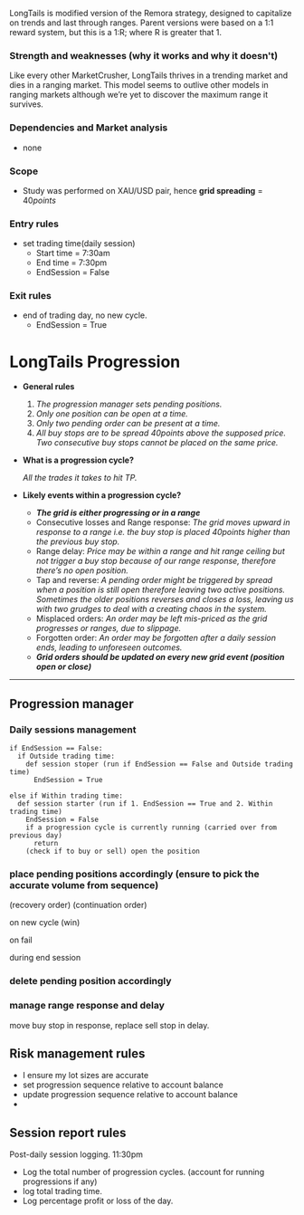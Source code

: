 
LongTails is modified version of the Remora strategy, designed to capitalize on trends and last through ranges.
Parent versions were based on a 1:1 reward system, but this is a 1:R; where R is greater that 1.

### Strength and weaknesses (why it works and why it doesn't)

Like every other MarketCrusher, LongTails thrives in a trending market and dies in a ranging market. This model seems to outlive other models in ranging markets although we’re yet to discover the maximum range it survives.

### Dependencies and Market analysis

- none

### **Scope**

- Study was performed on XAU/USD pair, hence **grid spreading** = 40*points*

### Entry rules

- set trading time(daily session)
    - Start time = 7:30am
    - End time = 7:30pm
    - EndSession = False

### Exit rules

- end of trading day, no new cycle.
    - EndSession = True

# LongTails Progression

- **General rules**
    1. *The progression manager sets pending positions.* 
    2. *Only one position can be open at a time.*
    3. *Only two pending order can be present at a time.*
    4. *All buy stops are to be spread 40points above the supposed price. Two consecutive buy stops cannot be placed on the same price.*
- **What is a progression cycle?**
    
    *All the trades it takes to hit TP.*
    
- **Likely events within a progression cycle?**
    - ***The grid is either progressing or in a range***
    - Consecutive losses and Range response: *The grid moves upward in response to a range i.e. the buy stop is placed 40points higher than the previous buy stop.*
    - Range delay:  *Price may be within a range and hit range ceiling but not trigger a buy stop because of our range response, therefore there’s no open position.*
    - Tap and reverse: *A pending order might be triggered by spread when a position is still open therefore leaving two active positions. Sometimes the older positions reverses and closes a loss, leaving us with two grudges to deal with a creating chaos in the system.*
    - Misplaced orders: *An order may be left mis-priced as the grid progresses or ranges, due to slippage.*
    - Forgotten order: *An order may be forgotten after a daily session ends, leading to unforeseen outcomes.*
    - ***Grid orders should be updated on every new grid event (position open or close)***

---

## Progression manager

### Daily sessions management
```
if EndSession == False:
  if Outside trading time:
    def session stoper (run if EndSession == False and Outside trading time)
      EndSession = True

else if Within trading time:
  def session starter (run if 1. EndSession == True and 2. Within trading time)
    EndSession = False
    if a progression cycle is currently running (carried over from previous day)
      return
    (check if to buy or sell) open the position
```

### place pending positions accordingly (ensure to pick the accurate volume from sequence)

(recovery order) (continuation order)

on new cycle (win)

on fail

during end session

### delete pending position accordingly

### manage range response and delay

move buy stop in response, replace sell stop in delay.

## Risk management rules

- I ensure my lot sizes are accurate
- set progression sequence relative to account balance
- update progression sequence relative to account balance
- 

## Session report rules
Post-daily session logging. 11:30pm

- Log the total number of progression cycles. (account for running progressions if any)
- log total  trading time.
- Log percentage profit or loss of the day.
